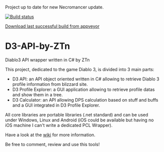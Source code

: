 Project up to date for new Necromancer update.

[![Build status](https://ci.appveyor.com/api/projects/status/82u38q71u5vwkar9/branch/master?svg=true)](https://ci.appveyor.com/project/zetoken/d3-api-by-ztn/branch/master) 

[Download last successful build from appveyor](https://ci.appveyor.com/api/buildjobs/qgnm0oxsfp8q1ark/artifacts/D3%20Profile%20Explorer%20by%20ZTn/bin/ztn-d3-profile-explorer.zip.zip)

D3-API-by-ZTn
=============

Diablo3 API wrapper written in C# by ZTn

This project, dedicated to the game Diablo 3, is divided into 3 main parts:
* D3 API: an API object oriented written in C# allowing to retrieve Diablo 3 profile information from blizzard site.
* D3 Profile Explorer: a GUI application allowing to retrieve profile datas and show them in a tree.
* D3 Calculator: an API allowing DPS calculation based on stuff and buffs and a GUI integrated in D3 Profile Explorer.

All core libraries are portable libraries (.net standard) and can be used under Windows, Linux and Android (iOS could be available but having no iOS machine I can't write a dedicated PCL Wrapper).

Have a look at the [wiki](home) for more information.

Be free to comment, review and use this tools!
